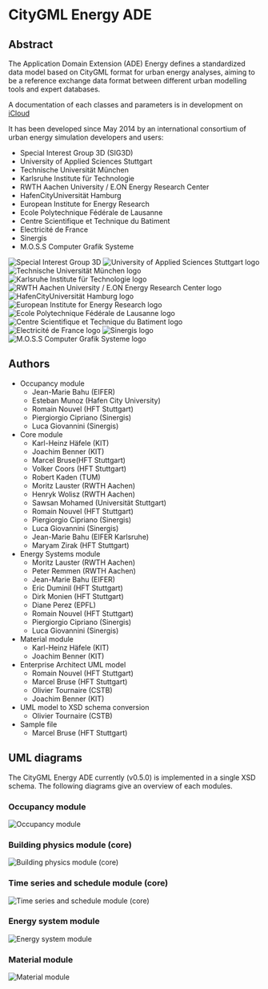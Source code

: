 # CityGML Energy ADE

## Abstract
The Application Domain Extension (ADE) Energy defines a standardized data model based on CityGML format for urban energy analyses, aiming to be a reference exchange data format between different urban modelling tools and expert databases.

A documentation of each classes and parameters is in development on [iCloud](https://www.icloud.com/numbers/AwBWCAESEGokFkzrlOmbyLGSLf4aK1MaKml1UIi8WFdwYdhK0UTcW3yK1E1VdLPbAvkAdtkW6y9YHtsf7z8AYI2nqQMCUCAQEEICNf39VHMKgzmmsZDBWw4hJ1n2O0bfur2wdp6Xm6i0ZA#Definitionen)

It has been developed since May 2014 by an international consortium of urban energy simulation developers and users:
* Special Interest Group 3D (SIG3D)
* University of Applied Sciences Stuttgart
* Technische Universität München
* Karlsruhe Institute für Technologie
* RWTH Aachen University / E.ON Energy Research Center
* HafenCityUniversität Hamburg
* European Institute for Energy Research
* Ecole Polytechnique Fédérale de Lausanne
* Centre Scientifique et Technique du Batiment
* Electricité de France
* Sinergis
* M.O.S.S Computer Grafik Systeme

![Special Interest Group 3D](./doc/201309_SIG3D_Logo.png) ![University of Applied Sciences Stuttgart logo](./doc/hft.jpg)  ![Technische Universität München logo](./doc/tum.png)  ![Karlsruhe Institute für Technologie logo](./doc/kit.jpg)
![RWTH Aachen University / E.ON Energy Research Center logo](./doc/rwth_eon.jpg)  ![HafenCityUniversität Hamburg logo](./doc/hcu.png)  ![European Institute for Energy Research logo](./doc/eifer.png)
![Ecole Polytechnique Fédérale de Lausanne logo](./doc/epfl.png)  ![Centre Scientifique et Technique du Batiment logo](./doc/cstb.png)  ![Electricité de France logo](./doc/edf.jpg)
![Sinergis logo](./doc/sinergis.png)  ![M.O.S.S Computer Grafik Systeme logo](./doc/moss.jpg)

## Authors
* Occupancy module
	* Jean-Marie Bahu (EIFER)
	* Esteban Munoz (Hafen City University)
	* Romain Nouvel (HFT Stuttgart)
	* Piergiorgio Cipriano (Sinergis)
	* Luca Giovannini (Sinergis)
* Core module
	* Karl-Heinz Häfele (KIT)
	* Joachim Benner (KIT)
	* Marcel Bruse(HFT Stuttgart)
	* Volker Coors (HFT Stuttgart)
	* Robert Kaden (TUM)
	* Moritz Lauster (RWTH Aachen)
	* Henryk Wolisz (RWTH Aachen)
	* Sawsan Mohamed (Universität Stuttgart)
	* Romain Nouvel (HFT Stuttgart)
	* Piergiorgio Cipriano (Sinergis)
	* Luca Giovannini (Sinergis)
	* Jean-Marie Bahu (EIFER Karlsruhe)
	* Maryam Zirak (HFT Stuttgart)
* Energy Systems module
	* Moritz Lauster (RWTH Aachen)
	* Peter Remmen (RWTH Aachen)
	* Jean-Marie Bahu (EIFER)
	* Eric Duminil (HFT Stuttgart)
	* Dirk Monien (HFT Stuttgart)
	* Diane Perez (EPFL)
	* Romain Nouvel (HFT Stuttgart)
	* Piergiorgio Cipriano (Sinergis)
	* Luca Giovannini (Sinergis) 
* Material module
	* Karl-Heinz Häfele (KIT)
	* Joachim Benner (KIT)
* Enterprise Architect UML model
	* Romain Nouvel (HFT Stuttgart)
	* Marcel Bruse (HFT Stuttgart)
	* Olivier Tournaire (CSTB)
	* Joachim Benner (KIT)
* UML model to XSD schema conversion
	* Olivier Tournaire (CSTB)
* Sample file
	* Marcel Bruse (HFT Stuttgart)

## UML diagrams
The CityGML Energy ADE currently (v0.5.0) is implemented in a single XSD schema. The following diagrams give an overview of each modules.
### Occupancy module
![Occupancy module](./doc/UML_diagrams/Occupancy.png)
### Building physics module (core)
![Building physics module (core)](./doc/UML_diagrams/BuildingPhysics.png)
### Time series and schedule module (core)
![Time series and schedule module (core)](./doc/UML_diagrams/TimeSeriesAndSchedule.png)
### Energy system module
![Energy system module](./doc/UML_diagrams/EnergySystem.png)
### Material module
![Material module](./doc/UML_diagrams/Material.png)
